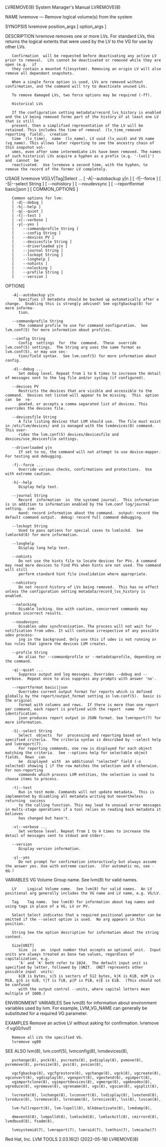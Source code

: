 LVREMOVE(8)							    System Manager's Manual							   LVREMOVE(8)

NAME
       lvremove — Remove logical volume(s) from the system

SYNOPSIS
       lvremove position_args
	   [ option_args ]

DESCRIPTION
       lvremove removes one or more LVs. For standard LVs, this returns the logical extents that were used by the LV to the VG for use by other LVs.

       Confirmation  will be requested before deactivating any active LV prior to removal.  LVs cannot be deactivated or removed while they are open (e.g.  if
       they contain a mounted filesystem). Removing an origin LV will also remove all dependent snapshots.

       When a single force option is used, LVs are removed without confirmation, and the command will try to deactivate unused LVs.

       To remove damaged LVs, two force options may be required (-ff).

       Historical LVs

       If the configuration setting metadata/record_lvs_history is enabled and the LV being removed forms part of the history of at least one LV that is still
       present, then a simplified representation of the LV will be retained. This includes the time of removal	(lv_time_removed  reporting  field),  creation
       time  (lv_time),	 name  (lv_name), LV uuid (lv_uuid) and VG name (vg_name). This allows later reporting to see the ancestry chain of thin snapshot vol‐
       umes, even after some intermediate LVs have been removed. The names of such historical LVs acquire a hyphen as a prefix (e.g. '-lvol1') and  cannot  be
       reactivated.  Use lvremove a second time, with the hyphen, to remove the record of the former LV completely.

USAGE
       lvremove VG|LV|Tag|Select ...
	   [ -A|--autobackup y|n ]
	   [ -f|--force ]
	   [ -S|--select String ]
	   [	--nohistory ]
	   [	--noudevsync ]
	   [	--reportformat basic|json ]
	   [ COMMON_OPTIONS ]

       Common options for lvm:
	   [ -d|--debug ]
	   [ -h|--help ]
	   [ -q|--quiet ]
	   [ -t|--test ]
	   [ -v|--verbose ]
	   [ -y|--yes ]
	   [	--commandprofile String ]
	   [	--config String ]
	   [	--devices PV ]
	   [	--devicesfile String ]
	   [	--driverloaded y|n ]
	   [	--journal String ]
	   [	--lockopt String ]
	   [	--longhelp ]
	   [	--nohints ]
	   [	--nolocking ]
	   [	--profile String ]
	   [	--version ]

OPTIONS

       -A|--autobackup y|n
	      Specifies if metadata should be backed up automatically after a change.  Enabling this is strongly advised! See vgcfgbackup(8) for more informa‐
	      tion.

       --commandprofile String
	      The command profile to use for command configuration.  See lvm.conf(5) for more information about profiles.

       --config String
	      Config  settings	for  the  command.  These  override lvm.conf(5) settings.  The String arg uses the same format as lvm.conf(5), or may use sec‐
	      tion/field syntax.  See lvm.conf(5) for more information about config.

       -d|--debug ...
	      Set debug level. Repeat from 1 to 6 times to increase the detail of messages sent to the log file and/or syslog (if configured).

       --devices PV
	      Restricts the devices that are visible and accessible to the command.  Devices not listed will appear to be missing.  This  option  can  be  re‐
	      peated, or accepts a comma separated list of devices. This overrides the devices file.

       --devicesfile String
	      A file listing devices that LVM should use.  The file must exist in /etc/lvm/devices/ and is managed with the lvmdevices(8) command.  This over‐
	      rides the lvm.conf(5) devices/devicesfile and devices/use_devicesfile settings.

       --driverloaded y|n
	      If set to no, the command will not attempt to use device-mapper.	For testing and debugging.

       -f|--force ...
	      Override various checks, confirmations and protections.  Use with extreme caution.

       -h|--help
	      Display help text.

       --journal String
	      Record  information  in  the systemd journal.  This information is in addition to information enabled by the lvm.conf log/journal setting.  com‐
	      mand: record information about the command.  output: record the default command output.  debug: record full command debugging.

       --lockopt String
	      Used to pass options for special cases to lvmlockd.  See lvmlockd(8) for more information.

       --longhelp
	      Display long help text.

       --nohints
	      Do not use the hints file to locate devices for PVs. A command may read more devices to find PVs when hints are not used. The command will still
	      perform standard hint file invalidation where appropriate.

       --nohistory
	      Do not record history of LVs being removed.  This has no effect unless the configuration setting metadata/record_lvs_history is enabled.

       --nolocking
	      Disable locking. Use with caution, concurrent commands may produce incorrect results.

       --noudevsync
	      Disables udev synchronisation. The process will not wait for notification from udev. It will continue irrespective of any possible udev process‐
	      ing in the background. Only use this if udev is not running or has rules that ignore the devices LVM creates.

       --profile String
	      An alias for --commandprofile or --metadataprofile, depending on the command.

       -q|--quiet ...
	      Suppress output and log messages. Overrides --debug and --verbose.  Repeat once to also suppress any prompts with answer 'no'.

       --reportformat basic|json
	      Overrides current output format for reports which is defined globally by the report/output_format setting in lvm.conf(5).	 basic is the original
	      format with columns and rows.  If there is more than one report per command, each report is prefixed with the report  name  for  identification.
	      json produces report output in JSON format. See lvmreport(7) for more information.

       -S|--select String
	      Select  objects  for  processing and reporting based on specified criteria.  The criteria syntax is described by --select help and lvmreport(7).
	      For reporting commands, one row is displayed for each object matching the criteria.  See --options help for selectable object fields.  Rows  can
	      be  displayed  with  an additional "selected" field (-o selected) showing 1 if the row matches the selection and 0 otherwise.  For non-reporting
	      commands which process LVM entities, the selection is used to choose items to process.

       -t|--test
	      Run in test mode. Commands will not update metadata.  This is implemented by disabling all metadata writing but nevertheless  returning  success
	      to the calling function. This may lead to unusual error messages in multi-stage operations if a tool relies on reading back metadata it believes
	      has changed but hasn't.

       -v|--verbose ...
	      Set verbose level. Repeat from 1 to 4 times to increase the detail of messages sent to stdout and stderr.

       --version
	      Display version information.

       -y|--yes
	      Do not prompt for confirmation interactively but always assume the answer yes. Use with extreme caution.	(For automatic no, see -qq.)

VARIABLES
       VG     Volume Group name.  See lvm(8) for valid names.

       LV     Logical Volume name.  See lvm(8) for valid names.	 An LV positional arg generally includes the VG name and LV name, e.g. VG/LV.

       Tag    Tag name.	 See lvm(8) for information about tag names and using tags in place of a VG, LV or PV.

       Select Select indicates that a required positional parameter can be omitted if the --select option is used.  No arg appears in this position.

       String See the option description for information about the string content.

       Size[UNIT]
	      Size  is	an  input number that accepts an optional unit.	 Input units are always treated as base two values, regardless of capitalization, e.g.
	      'k' and 'K' both refer to 1024.  The default input unit is specified by letter, followed by |UNIT.  UNIT represents other possible input	units:
	      b|B is bytes, s|S is sectors of 512 bytes, k|K is KiB, m|M is MiB, g|G is GiB, t|T is TiB, p|P is PiB, e|E is EiB.  (This should not be confused
	      with the output control --units, where capital letters mean multiple of 1000.)

ENVIRONMENT VARIABLES
       See lvm(8) for information about environment variables used by lvm.  For example, LVM_VG_NAME can generally be substituted for a required VG parameter.

EXAMPLES
       Remove an active LV without asking for confirmation.
       lvremove -f vg00/lvol1

       Remove all LVs the specified VG.
       lvremove vg00

SEE ALSO
       lvm(8), lvm.conf(5), lvmconfig(8), lvmdevices(8),

       pvchange(8), pvck(8), pvcreate(8), pvdisplay(8), pvmove(8), pvremove(8), pvresize(8), pvs(8), pvscan(8),

       vgcfgbackup(8), vgcfgrestore(8), vgchange(8), vgck(8), vgcreate(8), vgconvert(8), vgdisplay(8), vgexport(8), vgextend(8), vgimport(8),
       vgimportclone(8), vgimportdevices(8), vgmerge(8), vgmknodes(8), vgreduce(8), vgremove(8), vgrename(8), vgs(8), vgscan(8), vgsplit(8),

       lvcreate(8), lvchange(8), lvconvert(8), lvdisplay(8), lvextend(8), lvreduce(8), lvremove(8), lvrename(8), lvresize(8), lvs(8), lvscan(8),

       lvm-fullreport(8), lvm-lvpoll(8), blkdeactivate(8), lvmdump(8),

       dmeventd(8), lvmpolld(8), lvmlockd(8), lvmlockctl(8), cmirrord(8), lvmdbusd(8), fsadm(8),

       lvmsystemid(7), lvmreport(7), lvmraid(7), lvmthin(7), lvmcache(7)

Red Hat, Inc.						       LVM TOOLS 2.03.16(2) (2022-05-18)						   LVREMOVE(8)
